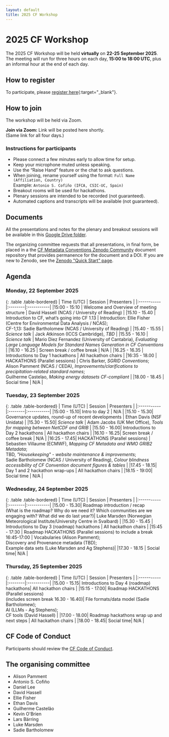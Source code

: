 ```yaml
---
layout: default
title: 2025 CF Workshop
---
```


# 2025 CF Workshop

The 2025 CF Workshop will be held **virtually** on **22-25 September 2025**.
The meeting will run for three hours on each day, **15:00 to 18:00 UTC**, plus an informal hour at the end of each day.

## How to register

To participate, please [register here](https://forms.gle/UJ6JCiaZzSGndvWu8){:target="_blank"}.

## How to join

The workshop will be held via Zoom.  

<!-- Placeholder for Zoom link (replace when ready) -->
**Join via Zoom:** Link will be posted here shortly.  
(Same link for all four days.)

<!-- When the Zoom link is available, remove these block comments -->
<!-- 
**Join via Zoom:** [Click here](https://zoom.us/j/XXXXXXXXXX?pwd=YYYYYYYYY)  
(Same link for all four days.)
-->

### Instructions for participants
- Please connect a few minutes early to allow time for setup.  
- Keep your microphone muted unless speaking.  
- Use the “Raise Hand” feature or the chat to ask questions.  
- When joining, rename yourself using the format: `Full Name (Affiliation, Country)`  
  Example: `Antonio S. Cofiño (IFCA, CSIC-UC, Spain)`  
- Breakout rooms will be used for hackathons.  
- Plenary sessions are intended to be recorded (not guaranteed).  
- Automated captions and transcripts will be available (not guaranteed).  

## Documents

All the presentations and notes for the plenary and breakout sessions will be available in this [Google Drive folder](https://drive.google.com/drive/folders/1-L_wDQHWM9PaKqUD5AtYNFYsUtbOXSV0).

The organizing committee requests that all presentations, in final form, be placed in a the [CF Metadata Conventions Zenodo Community](https://zenodo.org/communities/cfconventions) document repository that provides permanence for the document and a DOI. If you are new to Zenodo, see the [Zenodo "Quick Start" page](https://help.zenodo.org/docs/get-started/quickstart/).

## Agenda

### Monday, 22 September 2025

{: .table .table-bordered}
| Time (UTC) | Session | Presenters |
|:-----------|:--------|:-----------|
|15:00 - 15:10 | Welcome and Overview of meeting structure | David Hassell (NCAS / University of Reading) |
|15.10 - 15.40 | Introduction to CF, what’s going into CF 1.13 | Introduction: Ellie Fisher (Centre for Environmental Data Analysis / NCAS); <br> CF-1,13: Sadie Bartholomew (NCAS / University of Reading) |
|15.40 - 15.55 | *Science talk* | Jack Atkinson (ICCS Cambridge), _TBD_ |
|15.55 - 16.10 | *Science talk* | Mario Diez Fernandez (University of Cantabria), _Evaluating Large Language Models for Standard Names Generation in CF Conventions_  |
|16.10 - 16.25 | Screen break / coffee break | N/A |
|16.25 - 16.35 | Introductions to Day 1 hackathons | All hackathon chairs |
|16:35 - 18.00 | HACKATHONS (Parallel sessions) | Chris Barker, _SGRID Conventions_; <br> Alison Pamment (NCAS / CEDA), _Improvements/clarifications to precipitation-related standard names_; <br> Guilherme Castelao, _Making energy datasets CF-compliant_ |
|18.00 - 18.45 | Social time | N/A |

### Tuesday, 23 September 2025

{: .table .table-bordered}
| Time (UTC) | Session | Presenters |
|:-----------|:--------|:-----------|
|15:00 - 15.10| Intro to day 2 | N/A |
|15.10 - 15.30| Governance updates, round-up of recent developments | Ethan Davis (NSF Unidata) |
|15.30 - 15.50| *Science talk* | Adam Jacobs (UK Met Office), _Tools for mapping between NetCDF and GRIB_ |
|15.50 - 16.00| Introductions to Day 2 hackathons | All hackathon chairs |
|16.10 - 16.25| Screen break / coffee break | N/A |
|16:25 - 17.45| HACKATHONS (Parallel sessions) | Sebastien Villaume (ECMWF), _Mapping CF Metadata and WMO GRIB2 Metadata_; <br> TBD, _"Housekeeping" - website maintenance & improvements_; <br> Sadie Bartholomew (NCAS / University of Reading), _Colour blindness accessibility of CF Convention document figures & tables_ |
|17.45 - 18.15| Day 1 and 2 hackathon wrap-ups | All hackathon chairs |
|18.15 - 19:00| Social time | N/A |

### Wednesday, 24 September 2025

{: .table .table-bordered}
| Time (UTC) | Session | Presenters |
|:-----------|:--------|:-----------|
|15.00 - 15.30| Roadmap introduction / recap <br />(What is the roadmap? Why do we need it? Which communities are we engaging with? What did we do last year?)| Luke Marsden (Norwegian Meteorological Institute/University Centre in Svalbard) |
|15.30 - 15.45 | Introductions to Day 3 (roadmap) hackathons | All hackathon chairs |
|15:45 - 17:30 | Roadmap HACKATHONS (Parallel sessions) to include a break 16:45-17:00 | Vocabularies (Alison Pamment); <br>Discovery and Provenance metadata (TBD); <br>Example data sets (Luke Marsden and Ag Stephens)|
|17.30 - 18.15 | Social time| N/A |

### Thursday, 25 September 2025

{: .table .table-bordered}
| Time (UTC) | Session | Presenters |
|:-----------|:--------|:-----------|
|15.00 - 15.15| Introductions to Day 4 (roadmap) hackathons| All hackathon chairs |
|15:15 - 17.00| Roadmap HACKATHONS (Parallel sessions) <br> (includes screen break 16.30 - 16.40)| File formats/data model (Sadie Bartholomew); <br>AI (LLMs - Ag Stephens); <br> CF tools (David Hassell) |
|17.00 - 18.00| Roadmap hackathons wrap up and next steps | All hackathon chairs |
|18.00 - 18.45| Social time| N/A |

## CF Code of Conduct
Participants should review the [CF Code of Conduct](https://github.com/cf-convention/cf-conventions/blob/main/CODE_OF_CONDUCT.md).

## The organising committee
* Alison Pamment
* Antonio S. Cofiño
* Daniel Lee
* David Hassell
* Ellie Fisher
* Ethan Davis
* Guilherme Castelão
* Kevin O'Brien
* Lars Bärring
* Luke Marsden
* Sadie Bartholomew

